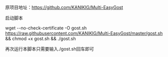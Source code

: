 原项目地址：https://github.com/KANIKIG/Multi-EasyGost

启动脚本

wget --no-check-certificate -O gost.sh https://raw.githubusercontent.com/KANIKIG/Multi-EasyGost/master/gost.sh && chmod +x gost.sh && ./gost.sh

再次运行本脚本只需要输入./gost.sh回车即可

